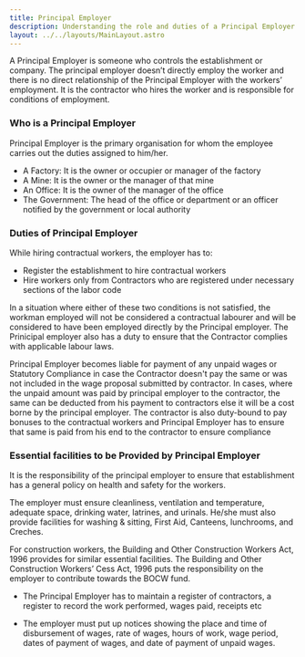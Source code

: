 ```yaml
---
title: Principal Employer
description: Understanding the role and duties of a Principal Employer 
layout: ../../layouts/MainLayout.astro
---
```


A Principal Employer is someone who controls the establishment or company. The principal employer doesn’t directly employ the worker and there is no direct relationship of the Principal Employer with the workers’ employment. It is the contractor who hires the worker and is responsible for conditions of employment.

### Who is a Principal Employer 

Principal Employer is the primary organisation for whom the employee carries out the duties assigned to him/her. 

* A Factory: It is the owner or occupier or manager of the factory
* A Mine: It is the owner or the manager of that mine
* An Office: It is the owner of the manager of the office
* The Government: The head of the office or department or an officer notified by the government or local authority

### Duties of Principal Employer

While hiring contractual workers, the employer has to:

* Register the establishment to hire contractual workers
* Hire workers only from Contractors who are registered under necessary sections of the labor code

In a situation where either of these two conditions is not satisfied, the workman employed will not be considered a contractual labourer and will be considered to have been employed directly by the Principal employer. The Prinicipal employer also has a duty to ensure that the Contractor complies with applicable labour laws. 

Principal Employer becomes liable for payment of any unpaid wages or Statutory Compliance in case the Contractor doesn't pay the same or was not included in the wage proposal submitted by contractor. In cases, where the unpaid amount was paid by principal employer to the contractor, the same can be deducted from his payment to contractors else it will be a cost borne by the principal employer. The contractor is also duty-bound to pay bonuses to the contractual workers and Principal Employer has to ensure that same is paid from his end to the contractor to ensure compliance

### Essential facilities to be Provided by Principal Employer

It is the responsibility of the principal employer to ensure that establishment has a general policy on health and safety for the workers. 

The employer must ensure cleanliness, ventilation and temperature, adequate space, drinking water, latrines, and urinals. He/she must also provide facilities for washing & sitting, First Aid, Canteens, lunchrooms, and Creches. 

For construction workers, the Building and Other Construction Workers Act, 1996 provides for similar essential facilities. The Building and Other Construction Workers’ Cess Act, 1996 puts the responsibility on the employer to contribute towards the BOCW fund.

* The Principal Employer has to maintain a register of contractors, a register to record the work performed, wages paid, receipts etc 

* The employer must put up notices showing the place and time of disbursement of wages, rate of wages, hours of work, wage period, dates of payment of wages, and date of payment of unpaid wages. 